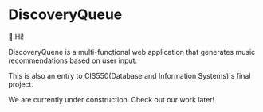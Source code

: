 # DiscoveryQueue

👋 Hi! 

DiscoveryQuene is a multi-functional web application that generates music recommendations based on user input. 

This is also an entry to CIS550(Database and Information Systems)'s final project.

We are currently under construction. Check out our work later!
